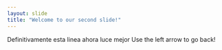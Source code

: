 ```yaml
---
layout: slide
title: "Welcome to our second slide!"
---
```

Definitivamente esta linea ahora luce mejor
Use the left arrow to go back!
